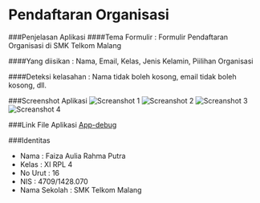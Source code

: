 # Pendaftaran Organisasi
###Penjelasan Aplikasi
####Tema Formulir :
Formulir Pendaftaran Organisasi di SMK Telkom Malang

####Yang diisikan :
Nama, Email, Kelas, Jenis Kelamin, Piilihan Organisasi

####Deteksi kelasahan :
Nama tidak boleh kosong, email tidak boleh kosong, dll.

###Screenshot Aplikasi
![Screanshot 1](https://drive.google.com/open?id=0B9sJyI4jZsCVNURXZEVUNHB6ZDQ)
![Screanshot 2](https://drive.google.com/open?id=0B9sJyI4jZsCVMjZQVlRyWWkxbGs)
![Screanshot 3](https://drive.google.com/open?id=0B9sJyI4jZsCVbkdDNG1aZkRxbVk)
![Screanshot 4](https://drive.google.com/open?id=0B9sJyI4jZsCVQjNtaF9ac1lxZ3M)

###Link File Aplikasi
[App-debug](https://drive.google.com/open?id=0B9sJyI4jZsCVWl9MdkVtRmdCLVU)

###Identitas

- Nama : Faiza Aulia Rahma Putra
- Kelas : XI RPL 4
- No Urut : 16
- NIS : 4709/1428.070
- Nama Sekolah : SMK Telkom Malang
